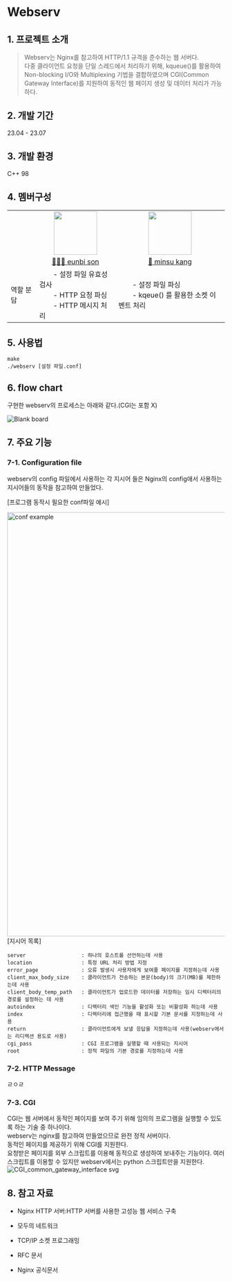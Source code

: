 # Webserv

## 1. 프로젝트 소개

> Webserv는 Nginx를 참고하여 HTTP/1.1 규격을 준수하는 웹 서버다.\
> 다중 클라이언트 요청을 단일 스레드에서 처리하기 위해, kqueue()를 활용하여 Non-blocking I/O와 Multiplexing 기법을 결합하였으며 CGI(Common Gateway Interface)를 지원하여 동적인 웹 페이지 생성 및 데이터 처리가 가능하다.

## 2. 개발 기간

23.04 - 23.07

## 3. 개발 환경

C++ 98

## 4. 멤버구성

<table align="center">
    <tr>
        <td />
        <td align="center">
            <a href="https://github.com/ebcode2021">
                <img src="https://avatars.githubusercontent.com/u/84271971?v=4" width="100" />
            </a>
        </td>
        <td align="center">
            <a href="https://github.com/minsubro">
                <img src="https://avatars.githubusercontent.com/u/96279704?v=4" width="100" />
            </a>
        </td>
    </tr>
    <tr>
        <td />
        <td align="center">
            <a href="https://github.com/guune">👩🏻‍💻 eunbi son</a>
        </td>
        <td align="center">
            <a href="https://github.com/minsubro">🐼 minsu kang</a>
        </td>
    </tr>
    <tr>
        <td>역할 분담</td>
        <td>
              - 설정 파일 유효성 검사 <br/>
              - HTTP 요청 파싱 <br />
              - HTTP 메시지 처리
        </td>
        <td>
              - 설정 파일 파싱 <br />
              - kqeue() 를 활용한 소켓 이벤트 처리
        </td>
    </tr>
</table>

## 5. 사용법

```
make
./webserv [설정 파일.conf]
```

## 6. flow chart

구현한 webserv의 프로세스는 아래와 같다.(CGI는 포함 X)

![Blank board](https://github.com/ebcode2021/Webserv/assets/84271971/e14a8f9e-2390-4559-8ef8-6bfcaf0bb8c4)

## 7. 주요 기능

### 7-1. Configuration file

webserv의 config 파일에서 사용하는 각 지시어 들은 Nginx의 config애서 사용하는 지시어들의 동작을 참고하여 만들었다.<br/>

[프로그램 동작시 필요한 conf파일 예시]

<img width="980" alt="conf example" src="https://github.com/ebcode2021/Webserv/assets/96279704/dd94e5cc-e1b3-4796-83bb-5e530c627d94">

<br />
[지시어 목록]

```
server                  : 하나의 호스트를 선언하는데 사용
location                : 특정 URL 처리 방법 지정
error_page              : 오류 발생시 사용자에게 보여줄 페이지를 지정하는데 사용
client_max_body_size    : 클라이언트가 전송하는 본문(body)의 크기(MB)를 제한하는데 사용
client_body_temp_path   : 클라이언트가 업로드한 데이터를 저장하는 임시 디렉터리의 경로를 설정하는 데 사용
autoindex               : 디렉터리 색인 기능을 활성화 또는 비활성화 하는데 사용
index                   : 디렉터리에 접근했을 때 표시할 기본 문서를 지정하는데 사용
return                  : 클라이언트에게 보낼 응답을 지정하는데 사용(webserv에서는 리디렉션 용도로 사용)
cgi_pass                : CGI 프로그램을 실행할 때 사용되는 지시어
root                    : 정적 파일의 기본 경로를 지정하는데 사용
```

### 7-2. HTTP Message

ㄹㅇㄹ

### 7-3. CGI

CGI는 웹 서버에서 동적인 페이지를 보여 주기 위해 임의의 프로그램을 실행할 수 있도록 하는 기술 중 하나이다. \
webserv는 nginx를 참고하여 만들었으므로 완전 정적 서버이다. \
동적인 페이지를 제공하기 위해 CGI를 지원한다. \
요청받은 페이지를 외부 스크립트를 이용해 동적으로 생성하여 보내주는 기능이다. 여러 스크립트를 이용할 수 있지만 webserv에서는 python 스크립트만을 지원한다.
![CGI_common_gateway_interface svg](https://github.com/ebcode2021/Webserv/assets/96279704/2695ed23-b1c0-4873-bb42-d270de36bed1)

## 8. 참고 자료

-   Nginx HTTP 서버:HTTP 서버를 사용한 고성능 웹 서비스 구축
-   모두의 네트워크
-   TCP/IP 소켓 프로그래밍

-   RFC 문서
-   Nginx 공식문서
